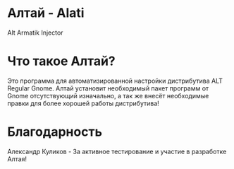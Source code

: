 # Алтай - Alati
Alt Armatik Injector

# Что такое Алтай?
Это программа для автоматизированной настройки дистрибутива ALT Regular Gnome.
Алтай установит необходимый пакет программ от Gnome отсутствующий изначально, а так же внесёт необходимые правки для более хорошей работы дистрибутива!

# Благодарность

Александр Куликов - За активное тестирование и участие в разработке Алтая!
